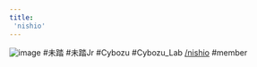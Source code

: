 ```yaml
---
title:
 'nishio'
---
```


![image](https://gyazo.com/5900e2e2e65d51be3adb5abb79ee6b3d/thumb/1000)
#未踏 #未踏Jr #Cybozu #Cybozu_Lab
[/nishio](https://scrapbox.io/nishio)
#member
